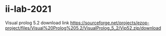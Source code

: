 # ii-lab-2021
Visual prolog 5.2 download link https://sourceforge.net/projects/ezop-project/files/Visual%20Prolog%205.2/VisualProlog_5_2/Vip52.zip/download
